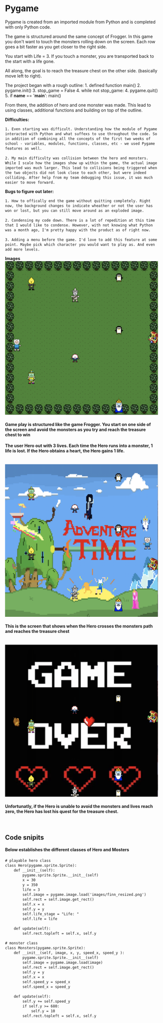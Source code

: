 # Pygame

Pygame is created from an imported module from Python and is completed with only Python code.

The game is structured around the same concept of Frogger. In this game you don't want to touch the monsters rolling down on the screen. Each row goes a bit faster as you get closer to the right side. 

You start with Life = 3. If you touch a monster, you are transported back to the start with a life gone. 

All along, the goal is to reach the treasure chest on the other side. (basically move left to right).


The project began with a rough outline:
    1. defined function main()
    2. pygame.init()
    3. stop_game = False
    4. while not stop_game:
    4. pygame.quit()
     <!--finally calling the main function to start the game-->
    5. if __name__ == '__main__':
           main()


From there, the addition of hero and one monster was made. This lead to using classes, additional functions and building on top of the outline.

<b>Difficulties:</b>

    1. Even starting was difficult. Understanding how the module of Pygame interacted with Python and what suffexs to use throughout the code. So in addition of combining all the concepts of the first two weeks of school - variables, modules, functions, classes, etc - we used Pygame features as well.

    2. My main difficulty was collision between the hero and monsters. While I scale how the images show up within the game, the actual image imported was much larger. This lead to collisions being triggered when the two objects did not look close to each other, but were indeed colliding. After help from my team debugging this issue, it was much easier to move forward.


<b>Bugs to figure out later:</b>

    1. How to offically end the game without quitting completely. Right now, the background changes to indicate wheather or not the user has won or lost, but you can still move around as an exploded image. 
    
    2. Condensing my code down. There is a lot of repedition at this time that I would like to condense. However, with not knowing what Python was a month ago, I'm pretty happy with the product as of right now.

    3. Adding a menu before the game. I'd love to add this feature at some point. Maybe pick which character you would want to play as. And even add more levels.


<b>Images</b>
<img src="images/Pygame-Play-Screen.png" alt="screen shot of pygame demo with forest background. displays monsters, Hero, heath heart and treasure chest">
<h4>Game play is structured like the game Frogger. You start on one side of the screen and avoid the monsters as you try and reach the treasure chest to win</h4>
<h4>The user Hero out with 3 lives. Each time the Hero runs into a monster, 1 life is lost. If the Hero obtains a heart, the Hero gains 1 life.</h4>
<br />

<img src="images/Pygame-Win-Screen.png" alt="screen shot of pygame demo when Hero wins">
<h4>This is the screen that shows when the Hero crosses the monsters path and reaches the treasure chest</h4>
<br />

<img src="images/Pygame-GameOver-Screen.png" alt="screen show ot pygame demo when Hero looses">
<h4>Unfortunatly, if the Hero is unable to avoid the monsters and lives reach zero, the Hero has lost his quest for the treasure chest.</h4>
<br />

<h2>Code snipits</h2>
<h4>Below establishes the different classes of Hero and Mosters</h4>

```
# playable hero class
class Hero(pygame.sprite.Sprite):
    def __init__(self):
        pygame.sprite.Sprite.__init__(self)
        x = 30
        y = 350
        life = 3
        self.image = pygame.image.load('images/finn_resized.png')
        self.rect = self.image.get_rect()
        self.x = x
        self.y = y
        self.life_stage = "Life: "
        self.life = life
        
    def update(self):
        self.rect.topleft = self.x, self.y

# monster class
class Monsters(pygame.sprite.Sprite):
    def __init__(self, image, x, y, speed_x, speed_y ):
        pygame.sprite.Sprite.__init__(self)
        self.image = pygame.image.load(image)
        self.rect = self.image.get_rect()
        self.y = y
        self.x = x
        self.speed_y = speed_x
        self.speed_x = speed_y

    def update(self):
        self.y += self.speed_y
        if self.y >= 680:
            self.y = 10
        self.rect.topleft = self.x, self.y

```
